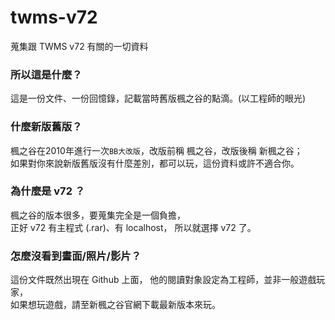 # twms-v72
蒐集跟 TWMS v72 有關的一切資料

### 所以這是什麼？
這是一份文件、一份回憶錄，記載當時舊版楓之谷的點滴。(以工程師的眼光)

### 什麼新版舊版？
楓之谷在2010年進行一次`BB大改版`，改版前稱 楓之谷，改版後稱 新楓之谷；  
如果對你來說新版舊版沒有什麼差別，都可以玩，這份資料或許不適合你。

### 為什麼是 v72 ？
楓之谷的版本很多，要蒐集完全是一個負擔，  
正好 v72 有主程式 (.rar)、有 localhost，
所以就選擇 v72 了。

### 怎麼沒看到畫面/照片/影片？
這份文件既然出現在 Github 上面，
他的閱讀對象設定為工程師，並非一般遊戲玩家，  
如果想玩遊戲，請至新楓之谷官網下載最新版本來玩。
